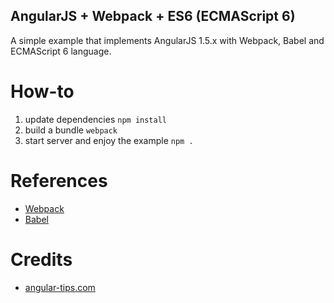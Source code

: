 AngularJS + Webpack + ES6 (ECMAScript 6)
---------------------------------------

A simple example that implements AngularJS 1.5.x with Webpack, Babel and ECMAScript 6 language.

How-to
======
1. update dependencies `npm install`
2. build a bundle `webpack`
3. start server and enjoy the example `npm .`

References
==========
* [Webpack](https://webpack.github.io/)
* [Babel](https://babeljs.io/)

Credits
=======
* [angular-tips.com](http://angular-tips.com/blog/2015/06/using-angular-1-dot-x-with-es6-and-webpack/)